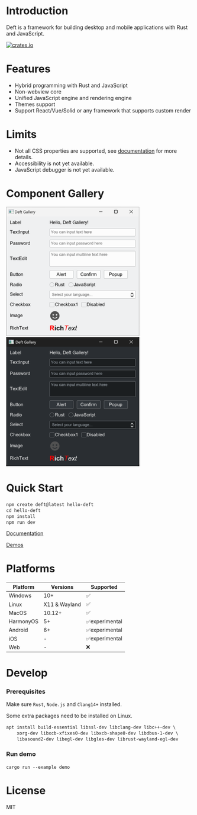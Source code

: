 # Introduction

Deft is a framework for building desktop and mobile applications with Rust and JavaScript.

[![crates.io](https://img.shields.io/crates/v/deft)](https://crates.io/crates/deft)


# Features

* Hybrid programming with Rust and JavaScript
* Non-webview core
* Unified JavaScript engine and rendering engine
* Themes support
* Support React/Vue/Solid or any framework that supports custom render

# Limits

* Not all CSS properties are supported, see [documentation](https://deft-ui.github.io/styles/properties/) for more details.
* Accessibility is not yet available.
* JavaScript debugger is not yet available.

# Component Gallery

<img width="360" src="https://github.com/deft-ui/deft/blob/main/snapshots/gallery.png?raw=true" />
<img width="360" src="https://github.com/deft-ui/deft/blob/main/snapshots/gallery-dark.png?raw=true" />


# Quick Start

```
npm create deft@latest hello-deft
cd hello-deft
npm install
npm run dev
```

[Documentation](https://deft-ui.github.io/guides/what-is-deft/)

[Demos](https://deft-ui.github.io/demos/)

# Platforms

| Platform   | Versions      | Supported      |
|------------|---------------|----------------|
| Windows    | 10+           | ✅              |
| Linux      | X11 & Wayland | ✅              |
| MacOS      | 10.12+        | ✅              |
| HarmonyOS  | 5+            | ✅experimental  |
| Android    | 6+            | ✅experimental  |
| iOS        | -             | ✅experimental  |
| Web        | -             | ❌              |

# Develop

### Prerequisites

Make sure `Rust`, `Node.js` and `Clang14+` installed.

Some extra packages need to be installed on Linux.

```
apt install build-essential libssl-dev libclang-dev libc++-dev \
    xorg-dev libxcb-xfixes0-dev libxcb-shape0-dev libdbus-1-dev \
    libasound2-dev libegl-dev libgles-dev librust-wayland-egl-dev
```

### Run demo

```
cargo run --example demo
```

# License

MIT